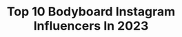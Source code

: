 ---
title: Top 10 Bodyboard Instagram Influencers In 2023
description: >-
  Find top bodyboard Instagram influencers in 2023. Most popular hashtags: #bodyboard #bodyboarding #surfing.
platform: Instagram
hits: 242
text_top: Analyze the most popular Instagram influencers on inBeat.
text_bottom: Our database aggregates 242 Instagram influencers like this for you to contact.
profiles:
  - username: "alexandrarinder"
    fullname: >-
      Alexandra Rinder
    bio: >-
      Pro Bodyboarder from the Canary Islands 🇮🇨 🏆2x APB World Champion 🥇1x European Champion 🥇2x Junior European Champion
    location: "Canary Islands"
    followers: 35962
    engagement: 667
    commentsToLikes: 0.020139
    id: ck0vznc3v9ygd0i19bpd0x0tc
    verified: false
    hashtags: "#elfronton"
  - username: "brahim_iddouch"
    fullname: >-
      Brahim Iddouch
    bio: >-
      Professional Bodyboarder From Morocco 🇲🇦
    location: "United States"
    followers: 30505
    engagement: 445
    commentsToLikes: 0.027256
    id: ck0vy4kb127ou0i19dnbq2eoq
    verified: false
    hashtags: "#teamwildboar, #frmsb, #frms, #lanzarote"
  - username: "mikahelaquinn"
    fullname: >-
      MIKA🐉
    bio: >-
      Atleta Nacional Bodyboard🇨🇷 Escalar🧗🏼‍♀️ 📩 immikahelac@gmail.com If you're not making waves, you're not kicking hard enough @sleepymikah
    location: "Spain"
    followers: 29482
    engagement: 572
    commentsToLikes: 0.012648
    id: ck5hmfpj0lv9q0i11ihh7mi6r
    verified: false
    hashtags: ""
  - username: "vudukchild"
    fullname: >-
      natalia
    bio: >-
      🌵Photographer, bodyboarder and fashion lover 🌴 @tutublueca Ambassador 🍍Around Fuerteventura and interested in a shooting? Message me.
    location: "United Kingdom"
    followers: 17603
    engagement: 407
    commentsToLikes: 0.030311
    id: ck6tw55tqq2e30j715663pc6b
    verified: false
    hashtags: "#northshore, #desertliving, #islabastimentos, #fuerteventura"
  - username: "paola_simao"
    fullname: >-
      Paola Simão
    bio: >-
      🐚Pro Bodyboarder from Brasil 🌻paolasimao@yahoo.com.br
    location: "Brazil"
    followers: 14995
    engagement: 475
    commentsToLikes: 0.027279
    id: ck55nowq36nqa0i116195t59v
    verified: false
    hashtags: "#dentrodevoce, #alguemve, #praiadorosa, #itacoatiaraeuteamo"
  - username: "nany_vc2511"
    fullname: >-
      Nany (roquita 🐠)
    bio: >-
      📚 Enfermería UV 💉 ⚡ Bodyboard 💙 🌊Quintero🌬️ 🌺G°99 🌺 🇨🇱❤️
    location: ""
    followers: 6328
    engagement: 754
    commentsToLikes: 0.019306
    id: ck6uayk9z6fqt0j71wropk0a1
    verified: false
    hashtags: "#costasdechile, #girlspower, #chilewaves, #chilebodyboard"
  - username: "jatoba_gabriel"
    fullname: >-
      Gabriel Jatoba
    bio: >-
      Bodyboarder / FROM : Itacoatiara IBC @itacoatiarabc #somaluco #itacoa
    location: "Sweden"
    followers: 2300
    engagement: 1813
    commentsToLikes: 0.066861
    id: ck6tml5an81k20j71r3kgquur
    verified: false
    hashtags: "#irmandade, #bodyboard, #amizade, #terral"
  - username: "lara_ascanio"
    fullname: >-
      Lara Ascanio
    bio: >-
      Canary Islands. #bodyboard
    location: "Spain"
    followers: 8137
    engagement: 1059
    commentsToLikes: 0.070282
    id: ck0vznbr09yf40i19hqkxl8kc
    verified: false
    hashtags: "#islascanarias, #elconfital, #surfgirl, #bodyboard"
  - username: "socrates_santana"
    fullname: >-
      • Little doctor •👨🏾‍⚕️
    bio: >-
      Professional Bodyboard 🏆 2015 and 2016 apbtour 🌎 Junior Champion ⠀ 🥇@isasurfing (equipes) 🏆 2018 @cbrasb Champion ⠀ ⠀ ⠀ 🏡🇧🇷 #socratesbb
    location: "Brazil"
    followers: 20226
    engagement: 930
    commentsToLikes: 0.358506
    id: ckaot4npiud9c0i78fhzki868
    verified: false
    hashtags: "#errejota, #ibcworldtour, #favelastorm, #posto5"
  - username: "melody.stevenss"
    fullname: >-
      MELODY STEVENS 🏄🏼‍♀️
    bio: >-
      National Champ of CR 2018 junior ( Bodyboard) 18 years old 🇨🇷- 🇺🇸📍Oside CA
    location: "United States"
    followers: 30015
    engagement: 625
    commentsToLikes: 0.025971
    id: ck5zvgwka47pk0i14x3ceq06a
    verified: false
    hashtags: "#camelogirl, #bodyboard, #costarica, #bikinigirl"
---